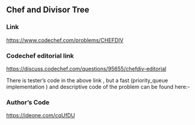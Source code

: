 ## Chef and Divisor Tree

### Link
https://www.codechef.com/problems/CHEFDIV
### Codechef editorial link
https://discuss.codechef.com/questions/95655/chefdiv-editorial		

There is tester’s code in the above link , but a fast (priority_queue implementation ) and descriptive code of the problem can be found here:-

### Author’s  Code
https://ideone.com/cqUfDU
